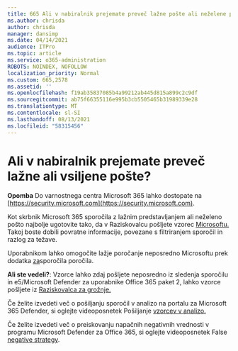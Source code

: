 ```yaml
---
title: 665 Ali v nabiralnik prejemate preveč lažne pošte ali neželene pošte?
ms.author: chrisda
author: chrisda
manager: dansimp
ms.date: 04/14/2021
audience: ITPro
ms.topic: article
ms.service: o365-administration
ROBOTS: NOINDEX, NOFOLLOW
localization_priority: Normal
ms.custom: 665,2578
ms.assetid: ''
ms.openlocfilehash: f19ab35837085b4a99212ab445d815a899c2c9df
ms.sourcegitcommit: ab75f66355116e995b3cb5505465b31989339e28
ms.translationtype: MT
ms.contentlocale: sl-SI
ms.lasthandoff: 08/13/2021
ms.locfileid: "58315456"
---
```

# <a name="are-you-receiving-too-much-phish-or-spam-in-your-mailbox"></a>Ali v nabiralnik prejemate preveč lažne ali vsiljene pošte?

**Opomba** Do varnostnega centra Microsoft 365 lahko dostopate na [https://security.microsoft.com](https://security.microsoft.com).

Kot skrbnik Microsoft 365 sporočila z lažnim predstavljanjem ali neželeno pošto najbolje ugotovite tako, da v Raziskovalcu pošljete vzorec [Microsoftu.](https://security.microsoft.com/reportsubmission) Takoj boste dobili povratne informacije, povezane s filtriranjem sporočil in razlog za težave.

Uporabnikom lahko omogočite lažje poročanje neposredno Microsoftu prek dodatka [za](https://appsource.microsoft.com/product/office/WA104381180?src=office&tab=Overview)sporočila poročila.

**Ali ste vedeli?**: Vzorce lahko [](https://security.microsoft.com/messagetrace) zdaj pošljete neposredno iz sledenja sporočilu in e5/Microsoft Defender za uporabnike Office 365 paket 2, lahko vzorce pošljete iz [Raziskovalca za grožnje.](https://docs.microsoft.com/microsoft-365/security/office-365-security/threat-explorer)

Če želite izvedeti več o pošiljanju sporočil v analizo na portalu za Microsoft 365 Defender, si oglejte videoposnetek Pošiljanje [vzorcev v analizo.](https://go.microsoft.com/fwlink/?linkid=2166435)

Če želite izvedeti več o preiskovanju napačnih negativnih vrednosti v programu Microsoft Defender za Office 365, si oglejte videoposnetek False [negative strategy](https://go.microsoft.com/fwlink/?linkid=2166434).
